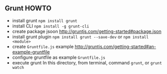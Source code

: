 ## Grunt HOWTO
- install grunt
    ```npm install grunt```
- install CLI
    ```npm install -g grunt-cli```
- create package jsoon
      http://gruntjs.com/getting-started#package.json
- install grunt plugin
    ```npm install grunt --save-dev``` or ```npm install <module>```
- create ```Gruntfile.js```
    example <http://gruntjs.com/getting-started#an-example-gruntfile>
- configure gruntfile as example ```Gruntfile.js```
- execute grunt
    In this directory, from terminal, command ```grunt```, or ```grunt watch```